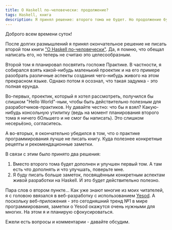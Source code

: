 ```yaml
---
title: О Haskell по-человечески: продолжение?
tags: Haskell, книга
description: Я принял решение: второго тома не будет. Но продолжение будет. В этой заметке - объяснение.
---
```


Доброго всем времени суток!

После долгих размышлений я принял окончательное решение не писать второй том книги ["О Haskell по-человечески"](http://ohaskell.dshevchenko.biz). Да, я помню, что обещал написать его, но теперь не считаю это целесообразным.

Второй том я планировал посвятить госпоже Практике. В частности, я собирался взять какой-нибудь маленький проектик и на его примере разобрать различные аспекты создания чего-нибудь живого на этом прекрасном языке. Однако потом я осознал, что такая задумка - это полная ерунда.

Во-первых, проектик, который я хотел рассмотреть, получился бы слишком "Hello World"-ным, чтобы быть действительно полезным для разработчиков-практиков. Ну давайте честно: что бы я взял? Какую-нибудь консольную утилитку (ведь на момент планирования второго тома я ничего бОльшего и не смог бы написать). Это слишком несерьёзно, согласитесь.

А во-вторых, я окончательно убедился в том, что о практике программирования лучше не писать книгу. Куда полезнее конкретные рецепты и рекомендационные заметки.

В связи с этим было принято два решения:

1. Вместо второго тома будет дополнен и улучшен первый том. А там есть что дополнять и что улучшать, поверьте мне.
2. Я буду писать больше заметок, посвящённым конкретным аспектам живой разработки на Haskell. И это будет действительно полезно.

Пара слов о втором пункте... Как уже знают многие из моих читателей, я с головою ввязался в веб-разработку с использованием [Yesod](http://yesodweb.com/). А поскольку веб-приложения - это сегодняшний тренд №1 в мире программирования, заметки о Yesod окажутся очень нужными для многих. На этом я и планирую сфокусироваться.

Ежели есть вопросы и комментарии - давайте обсудим. 


